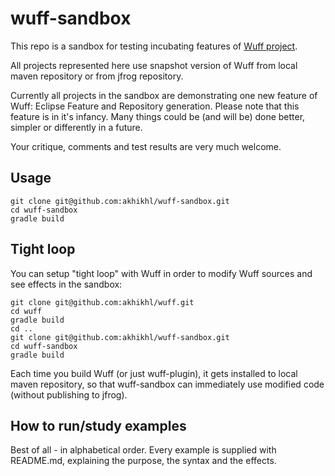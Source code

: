 # wuff-sandbox

This repo is a sandbox for testing incubating features of [Wuff project](https://github.com/akhikhl/wuff).

All projects represented here use snapshot version of Wuff from local maven repository or from jfrog repository.

Currently all projects in the sandbox are demonstrating one new feature of Wuff: Eclipse Feature and Repository generation. Please note that this feature is in it's infancy. Many things could be (and will be) done better, simpler or differently in a future.

Your critique, comments and test results are very much welcome.


## Usage

```
git clone git@github.com:akhikhl/wuff-sandbox.git
cd wuff-sandbox
gradle build
```

## Tight loop

You can setup "tight loop" with Wuff in order to modify Wuff sources and see effects in the sandbox:

```
git clone git@github.com:akhikhl/wuff.git
cd wuff
gradle build
cd ..
git clone git@github.com:akhikhl/wuff-sandbox.git
cd wuff-sandbox
gradle build
```

Each time you build Wuff (or just wuff-plugin), it gets installed to local maven repository, so that wuff-sandbox can immediately use modified code (without publishing to jfrog).

## How to run/study examples

Best of all - in alphabetical order. Every example is supplied with README.md, explaining the purpose, the syntax and the effects.
